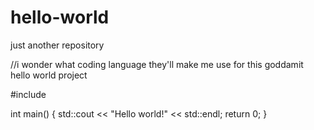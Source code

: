# hello-world
just another repository

//i wonder what coding language they'll make me use for this goddamit hello world project

#include <iostream>
  
int main()
{
std::cout << "Hello world!" << std::endl;
return 0;
}
